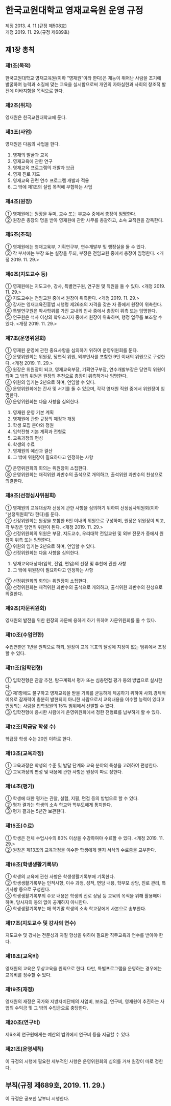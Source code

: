 # 한국교원대학교 영재교육원 운영 규정

제정 2013. 4. 11.(규정 제508호)  
개정 2019. 11. 29.(규정 제689호)

## 제1장 총칙

### 제1조(목적)

한국교원대학교 영재교육원(이하 “영재원”이라 한다)은 재능이 뛰어난 사람을 조기에 발굴하여 능력과 소질에 맞는 교육을 실시함으로써 개인의 자아실현과 사회의 창조적 발전에 이바지함을 목적으로 한다.

### 제2조(위치)

영재원은 한국교원대학교에 둔다.

### 제3조(사업)

영재원은 다음의 사업을 한다.

1. 영재의 발굴과 교육
2. 영재교육에 관한 연구
3. 영재교육 프로그램의 개발과 보급
4. 영재 진로 지도
5. 영재교육 관련 연수 프로그램 개발과 적용
6. 그 밖에 제1조의 설립 목적에 부합하는 사업

### 제4조(원장)

① 영재원에는 원장을 두며, 교수 또는 부교수 중에서 총장이 임명한다.  
② 원장은 총장의 명을 받아 영재원에 관한 사무를 총괄하고, 소속 교직원을 감독한다.

### 제5조(조직)

① 영재원에는 영재교육부, 기획연구부, 연수개발부 및 행정실을 둘 수 있다.  
② 각 부서에는 부장 또는 실장을 두되, 부장은 전임교원 중에서 총장이 임명한다. <개정 2019. 11. 29.>

### 제6조(지도교수 등)

① 영재원에는 지도교수, 강사, 특별연구원, 연구원 및 직원을 둘 수 있다. <개정 2019. 11. 29.>  
② 지도교수는 전임교원 중에서 원장이 위촉한다. <개정 2019. 11. 29.>  
③ 강사는 영재교육진흥법 시행령 제26조의 자격을 갖춘 자 중에서 원장이 위촉한다.  
④ 특별연구원은 박사학위를 가진 교내외 인사 중에서 총장이 위촉 또는 임명한다.  
⑤ 연구원은 석사 이상의 학위소지자 중에서 원장이 위촉하며, 행정 업무를 보조할 수 있다. <개정 2019. 11. 29.>

### 제7조(운영위원회)

① 영재원 운영에 관한 중요사항을 심의하기 위하여 운영위원회를 둔다.  
② 운영위원회는 위원장, 당연직 위원, 외부인사를 포함한 9인 이내의 위원으로 구성한다. <개정 2019. 11. 29.>  
③ 원장은 위원장이 되고, 영재교육부장, 기획연구부장, 연수개발부장은 당연직 위원이 되며 그 밖의 위원은 원장의 추천으로 총장이 위촉하거나 임명한다.  
④ 위원의 임기는 2년으로 하며, 연임할 수 있다.  
⑤ 운영위원회에는 간사 및 서기를 둘 수 있으며, 각각 영재원 직원 중에서 위원장이 임명한다.  
⑥ 운영위원회는 다음 사항을 심의한다.

1. 영재원 운영 기본 계획
2. 영재원에 관한 규정의 제정과 개정
3. 학생 모집 분야와 정원
4. 입학전형 기본 계획과 전형료
5. 교육과정의 편성
6. 학생의 수료
7. 영재원의 예산과 결산
8. 그 밖에 위원장이 필요하다고 인정하는 사항

⑦ 운영위원회의 회의는 위원장이 소집한다.  
⑧ 운영위원회는 재적위원 과반수의 출석으로 개의하고, 출석위원 과반수의 찬성으로 의결한다.

### 제8조(선정심사위원회)

① 영재원의 교육대상자 선정에 관한 사항을 심의하기 위하여 선정심사위원회(이하 “선정위원회”라 한다)를 둔다.  
② 선정위원회는 원장을 포함한 6인 이내의 위원으로 구성하며, 원장은 위원장이 되고, 각 부장은 당연직 위원이 된다. <개정 2019. 11. 29.>  
③ 선정위원회의 위원은 부장, 지도교수, 우리대학 전임교원 및 외부 전문가 중에서 원장이 위촉 또는 임명한다.  
④ 위원의 임기는 2년으로 하며, 연임할 수 있다.  
⑤ 선정위원회는 다음 사항을 심의한다.

1. 영재교육대상자(입학, 전입, 편입)의 선정 및 추천에 관한 사항
2. 그 밖에 위원장이 필요하다고 인정하는 사항

⑦ 선정위원회의 회의는 위원장이 소집한다.  
⑧ 선정위원회는 재적위원 과반수의 출석으로 개의하고, 출석위원 과반수의 찬성으로 의결한다.

### 제9조(자문위원회)

영재원의 발전을 위한 원장의 자문에 응하게 하기 위하여 자문위원회를 둘 수 있다.

### 제10조(수업연한)

수업연한은 1년을 원칙으로 하되, 원장이 교육 목표의 달성에 지장이 없는 범위에서 조정할 수 있다.

### 제11조(입학전형)

① 입학전형은 관찰 추천, 탐구계획서 평가 또는 심층면접 평가 등의 방법으로 실시한다.  
② 제1항에도 불구하고 영재교육을 받을 기회를 균등하게 제공하기 위하여 사회․경제적 이유로 잠재력이 충분히 발현되지 아니한 사람으로서 교육내용을 이수할 능력이 있다고 인정되는 사람을 입학정원의 15% 범위에서 선발할 수 있다.  
③ 입학전형에 응시한 사람에게 운영위원회에서 정한 전형료를 납부하게 할 수 있다.

### 제12조(학급당 학생 수)

학급당 학생 수는 20인 이하로 한다.

### 제13조(교육과정)

① 교육과정은 학생의 수준 및 발달 단계와 교육 분야의 특성을 고려하여 편성한다.  
② 교육과정의 편성 및 내용에 관한 사항은 원장이 따로 정한다.

### 제14조(평가)

① 학생에 대한 평가는 관찰, 실험, 지필, 면접 등의 방법으로 할 수 있다.  
② 평가 결과는 학생의 소속 학교와 학부모에게 통지한다.  
③ 평가 결과는 5년간 보관한다.

### 제15조(수료)

① 학생은 전체 수업시수의 80% 이상을 수강하여야 수료할 수 있다. <개정 2019. 11. 29.>  
② 원장은 제13조의 교육과정을 이수한 학생에게 별지 서식의 수료증을 교부한다.

### 제16조(학생생활기록부)

① 학생의 교육에 관한 사항은 학생생활기록부에 기록한다.  
② 학생생활기록부는 인적사항, 이수 과정, 성적, 면담 내용, 학부모 상담, 진로 관리, 특기사항 등으로 구성한다.  
③ 학생생활기록부의 주요 내용은 학생의 진로 상담 등 교육의 목적을 위해 활용해야 하며, 당사자의 동의 없이 공개하지 아니한다.  
④ 학생생활기록부는 매 학기말 학생의 소속 학교장에게 사본으로 송부한다.

### 제17조(지도교수 및 강사의 연수)

지도교수 및 강사는 전문성과 자질 향상을 위하여 필요한 직무교육과 연수를 받아야 한다.

### 제18조(교육비)

영재원의 교육은 무상교육을 원칙으로 한다. 다만, 특별프로그램을 운영하는 경우에는 교육비를 징수할 수 있다.

### 제19조(재정)

영재원의 재정은 국가와 지방자치단체의 사업비, 보조금, 연구비, 영재원이 추진하는 사업의 수익금 및 그 밖의 수입금으로 충당한다.

### 제20조(연구비)

제6조의 연구원에게는 예산의 범위에서 연구비 등을 지급할 수 있다.

### 제21조(운영세칙)

이 규정의 시행에 필요한 세부적인 사항은 운영위원회의 심의를 거쳐 원장이 따로 정한다.

## 부칙(규정 제689호, 2019. 11. 29.)

이 규정은 공포한 날부터 시행한다.
